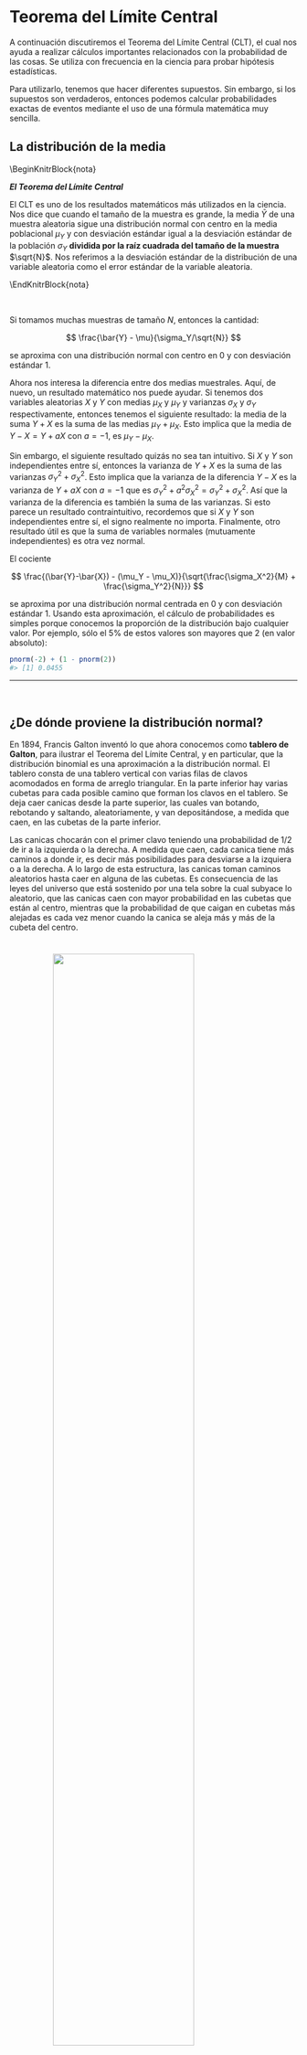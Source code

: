 
# Teorema del Límite Central

<style>
  .espacio {
     margin-bottom: 1cm;
  }
</style>

<style>
  .espacio3 {
     margin-bottom: 3cm;
  }
</style>




A continuación discutiremos el Teorema del Límite Central (CLT), el cual nos ayuda a realizar cálculos importantes relacionados con la probabilidad de las cosas. Se utiliza con frecuencia en la ciencia para probar hipótesis estadísticas. 

Para utilizarlo, tenemos que hacer diferentes supuestos. Sin embargo, si los supuestos son verdaderos, entonces podemos calcular probabilidades exactas de eventos mediante el uso de una fórmula matemática muy sencilla.

## La distribución de la media

\BeginKnitrBlock{nota}<div class="nota">**_El Teorema del Límite Central_**
  
El CLT es uno de los resultados matemáticos más utilizados en la ciencia. Nos dice que cuando el tamaño de la muestra es grande, la media $\bar{Y}$ de una muestra aleatoria sigue una distribución normal con centro en la media poblacional $\mu_Y$ y con desviación estándar igual a la desviación estándar de la población $\sigma_Y$ **dividida por la raíz cuadrada del tamaño de la muestra** $\sqrt{N}$. Nos referimos a la desviación estándar de la distribución de una variable aleatoria como el error estándar de la variable aleatoria.</div>\EndKnitrBlock{nota}

<br>

Si tomamos muchas muestras de tamaño $N$, entonces la cantidad:

$$
\frac{\bar{Y} - \mu}{\sigma_Y/\sqrt{N}}
$$

se aproxima con una distribución normal con centro en 0 y con desviación estándar 1.

Ahora nos interesa la diferencia entre dos medias muestrales. Aquí, de nuevo, un resultado matemático nos puede ayudar. Si tenemos dos variables aleatorias $X$ y $Y$ con medias $\mu_X$ y $\mu_Y$ y varianzas $\sigma_X$ y $\sigma_Y$ respectivamente, entonces tenemos el siguiente resultado: la media de la suma $Y + X$ es la suma de las medias $\mu_Y + \mu_X$. Esto implica que la media de $Y - X = Y + aX$ con $a = -1$, es $\mu_Y - \mu_X$. 

Sin embargo, el siguiente resultado quizás no sea tan intuitivo. Si $X$ y $Y$ son independientes entre sí, entonces la varianza de $Y + X$ es la suma de las varianzas $\sigma_Y^2 + \sigma_X^2$. Esto implica que la varianza de la diferencia $Y - X$ es la varianza de $Y + aX$ con $a = -1$ que es $\sigma^2_Y + a^2\sigma_X^2 = \sigma ^ 2_Y + \sigma_X ^ 2$. Así que la varianza de la diferencia es también la suma de las varianzas. Si esto parece un resultado contraintuitivo, recordemos que si $X$ y $Y$ son independientes entre sí, el signo realmente no importa. Finalmente, otro resultado útil es que la suma de variables normales (mutuamente independientes) es otra vez normal.

El cociente 

$$
\frac{(\bar{Y}-\bar{X}) - (\mu_Y - \mu_X)}{\sqrt{\frac{\sigma_X^2}{M} + \frac{\sigma_Y^2}{N}}}
$$

se aproxima por una distribución normal centrada en 0 y con desviación estándar 1. Usando esta aproximación, el cálculo de probabilidades es simples porque conocemos la proporción de la distribución bajo cualquier valor. Por ejemplo, sólo el 5% de estos valores son mayores que 2 (en valor absoluto):


```r
pnorm(-2) + (1 - pnorm(2))
#> [1] 0.0455
```

---

<br>

## ¿De dónde proviene la distribución normal?

En 1894, Francis Galton inventó lo que ahora conocemos como **tablero de Galton**, para ilustrar el Teorema del Límite Central, y en particular, que la distribución binomial es una aproximación a la distribución normal. El tablero consta de una tablero vertical con varias filas de clavos acomodados en forma de arreglo triangular. En la parte inferior hay varias cubetas para cada posible camino que forman los clavos en el tablero. Se deja caer canicas desde la parte superior, las cuales van botando, rebotando y saltando, aleatoriamente, y van depositándose, a medida que caen, en las cubetas de la parte inferior. 

Las canicas chocarán con el primer clavo teniendo una probabilidad de $1/2$ de ir a la izquierda o la derecha. A medida que caen, cada canica tiene más caminos a donde ir, es decir más posibilidades para desviarse a la izquiera o a la derecha. A lo largo de esta estructura, las canicas toman caminos aleatorios hasta caer en alguna de las cubetas. Es consecuencia de las leyes del universo que está sostenido por una tela sobre la cual subyace lo aleatorio, que las canicas caen con mayor probabilidad en las cubetas que están al centro, mientras que la probabilidad de que caigan en cubetas más alejadas es cada vez menor cuando la canica se aleja más y más de la cubeta del centro.

<p class="espacio">
</p>

<img src="figuras/galton.png" width="70%" style="display: block; margin: auto;" />

<p class="espacio">
</p>

<img src="figuras/galton_70.gif" width="40%" style="display: block; margin: auto;" />

<p class="espacio">
</p>

\BeginKnitrBlock{information}<div class="information">**Nota:** Puedes ver el script para hacer la simulación del tablero de Galton [aquí](https://github.com/andreuboada/est-aplicada-3-2018/blob/master/recursos/tablero_galton.r).</div>\EndKnitrBlock{information}

<br>

La primera versión de este teorema fue postulada por el matemático francés Abraham De Moivre que, en un notable artículo publicado en 1733, usó la distribución normal para aproximar la distribución del número de soles resultante de muchos lanzamientos de una moneda justa. Este hallazgo estaba muy por delante de su tiempo y permaneció en el olvido hasta que el famoso matemático francés Pierre-Simon Laplace lo rescató de la oscuridad en su monumental obra __Théorie analytique des probabilités__, publicada en 1812. Laplace extendió el hallazgo de De Moivre al aproximar la distribución binomial en general con la distribución normal. El teorema en su forma más general fue demostrado por primera vez por el príncipe de las matemáticas, Carl Friedrich Gauss, en 1813. Hoy en día es conocida en su honor como **distribución Gaussiana**, cuando en su tiempo no era más que la **ley del error**.

Supongamos que $x$ y $y$ son errores **independientes** cometidos al azar cuando se han hecho dos mediciones __independientemente__ una de la otra.

<img src="04-tlc_files/figure-html/unnamed-chunk-8-1.png" width="70%" style="display: block; margin: auto;" />

<br>

\noindent
De tal forma que se cumple que
$$
g(r) \Delta x \Delta y = f(x) \Delta x f(y) \Delta y,
$$
por lo cual
$$
g(r) = f(x)f(y).
$$
Esto significa nada más que la magnitud del error $g(r)$ es el producto de las magnitudes de los errores en $x$ y $y$ **de forma independiente**.
\noindent
Las coordenadas $x$,$y$ son tales que
$$
x = r \cos(\theta), \; \;\; y = r\mbox{sen}(\theta).
$$
Sabemos que
\begin{eqnarray*}
\dfrac{dx}{d\theta} &=& -r\mbox{sen}(\theta)\\
\dfrac{dy}{d\theta} &=& r \cos{(\theta)}
\end{eqnarray*}

Derivando con respecto a $\theta$:
\noindent
\begin{eqnarray*}
0 &=& \dfrac{d f(x)}{d \theta} f(y) + \dfrac{d f(y)}{d \theta} f(x)\\
&=& \dfrac{df}{dx}\cdot \dfrac{d x}{d \theta}\cdot f(y) + \dfrac{d f}{d y}\cdot\dfrac{d y}{d\theta} \cdot f(x) \\
&=& -r f^\prime(x) \mbox{sen}(\theta)f(y) + f^\prime(y)\cdot r \cos(\theta) f(x)\\
&=& -y f^\prime(x)f(y) + xf^\prime(y)f(x).
\end{eqnarray*}
Por lo tanto, 
$$
yf^\prime(x)f(y) = x f^\prime(y)f(x).
$$
Se tiene que
$$
\dfrac{f^\prime(x)}{f(x)x} = \dfrac{f^\prime(y)}{f(y)y},
$$
para toda $x$ y $y$. Como $x$ y $y$ son mediciones arbitrarias, esto implica que
$$
\dfrac{f^\prime(x)}{f(x)x}
$$
debe ser constante. Por lo tanto,
$$
\displaystyle{\int{\dfrac{f^\prime(x)}{f(x)x}}\,dx = \int{c \,dx}}. 
$$
Multiplicando por $x$,
$$
\displaystyle{\int{\dfrac{f^\prime(x)}{f(x)}}\,dx = \int{cx\, dx}}. 
$$
Por lo cual,
$$
\mbox{ln}f(x) = c\cdot \dfrac{x^2}{2} + c^\prime.
$$

### ¿Qué signo tiene c?

Vemos que
$$
f(x) = Ae^{c\frac{x^2}{2}},
$$
donde $A=e^{c^\prime}$. Como $f(x)$ es la función de densidad de este fenómeno de errores independientes entonces se debe cumplir que:
$$
1 = \displaystyle{\int f(x)\, dx},
$$
y podemos concluir que $c<0$, para que $f(x)$ pueda ser función de densidad.
\noindent
Integramos:
$$
A \displaystyle{\int{e^{c\cdot \frac{x^2}{2}}}\, dx}.
$$
Sea $u=\sqrt{-\dfrac{c}{2}}x$, entonces $du = \sqrt{-\dfrac{c}{2}}\,dx$. Por lo cual,
$$
1 = A\sqrt{-\dfrac{2}{c}} \displaystyle{\int_{-\infty}^{\infty}{e^{-u^2}}\,du = A \sqrt{-\dfrac{2}{c}} \cdot \sqrt{\pi}}.
$$
Para obtener lo anterior, se desea demostrar que 
\noindent
\[
\boxed{\int_0^\infty{e^{-x^2}dx} = \dfrac{\sqrt{\pi}}{2}.}
\]
Sea 
\[
I = \int_{-\infty}^\infty{e^{-x^2}dx}, 
\]
entonces
\[
I^2=\left(\int_{-\infty}^\infty{e^{-x^2}dx}\right)\left(\int_{-\infty}^\infty{e^{-y^2}dy}\right)=\int_{-\infty}^\infty{\int_{-\infty}^{\infty}{e^{-(x^2+y^2)}dxdy}}.
\]
Si $x=r\mbox{cos}(\theta)$ y $y=r\mbox{sen}(\theta)$ entonces $x^2+y^2=r^2$ y se puede demostrar que $dxdy=rd\theta dr$. Por lo tanto,
\begin{eqnarray*}
I^2&=&\int_{-\infty}^\infty{\int_{-\infty}^{\infty}{e^{-(x^2+y^2)}dxdy}}\\
&=&\int_{0}^\infty{\int_{0}^{2\pi}{re^{-r^2}d\theta dr}}\\
&=&-\pi\int_{0}^{\infty}{-2re^{-r^2}dr}\\
&=&-\pi e^{-r^2}{\biggr\rvert_{0}^{\infty}}\\
&=&\pi.
\end{eqnarray*}
Por lo cual, $I=\sqrt{\pi}$. Como $e^{-x^2}$ es una función simétrica alrededor de $0$, entonces se tiene, finalmente, que
\[
\int_{0}^{\infty}{e^{-x^2}dx}=\dfrac{1}{2}\int_{-\infty}^{\infty}{e^{-x^2}dx}=\dfrac{\sqrt{\pi}}{2}.
\]

Finalmente,
$$
1 =A \sqrt{-\dfrac{2}{c}} \cdot \sqrt{\pi},
$$
y despejando $A$, obtenemos que
$$
A = \sqrt{-\dfrac{c}{2\pi}}.
$$

Sean $\mu$, el valor esperado de $X$, y $\sigma^2$ la varianza de $X$, $E(X)$ y $V(X)$, respectivamente. Vemos que
\noindent
\begin{eqnarray*}
E(X) &=& \displaystyle{\int_{-\infty}^{\infty}{Ax e^{c\frac{x^2}{2}}}\, dx}\\
&=& \sqrt{-\dfrac{c}{2\pi}}\displaystyle{\int_{-\infty}^\infty{xe^{c\frac{x^2}{2}}}\,dx}.
\end{eqnarray*}
Por lo tanto, 
$$
E(X) = -\dfrac{1}{c} \sqrt{-\dfrac{c}{2\pi}}\,e^{c\frac{x^2}{2}}{\biggr\rvert_{-\infty}^{\infty}}=0.
$$
Ahora bien,
$$
E(X^2) = V(X).
$$
Tenemos que
$$
E(X^2) = \sqrt{-\dfrac{c}{2\pi}} \displaystyle{\int_{-\infty}^\infty{x^2e^{c\frac{x^2}{2}}}\,dx}.
$$
Integrando por partes (con $u=x$ y $dv = xe^{c\frac{x^2}{2}}\,dx$) ahora obtenemos
\begin{eqnarray*}
\sigma^2 = V(X) &=& \sqrt{-\dfrac{c}{2\pi}} \left(\dfrac{1}{c}xe^{cx^2/2}{\biggr\rvert_{-\infty}^{\infty}} - \dfrac{1}{c}\displaystyle{\int_{-\infty}^{\infty}{e^{c{x^2/2}}\,dx}}\right) \\
&=& \sqrt{-\dfrac{c}{2\pi}} \left(-\dfrac{1}{c}\displaystyle{\int_{-\infty}^{\infty}{e^{cx^2/2}}\,dx}\right) \\
&=& \sqrt{-\dfrac{c}{2\pi}} \cdot \left(\dfrac{1}{c}\right) \cdot \sqrt{-\dfrac{2\pi}{c}}.
\end{eqnarray*}
Por lo cual,
$$
c = - \dfrac{1}{\sigma^2}.
$$
Finalmente, la distribución de $X$ con media $0$ y varianza $\sigma^2$ es
$$
f(x) = \dfrac{1}{\sqrt{2\pi\sigma^2}}\,e^{-\frac{1}{2\sigma^2}x^2}.
$$
Si ahora la media es $\mu$, entonces
$$
f(x) = \dfrac{1}{\sqrt{2\pi\sigma^2}}\,e^{-\frac{1}{2\sigma^2}(x-\mu)^2}.
$$

## Otras observaciones

Otras propiedades de esta distribución se pueden obtener buscando los puntos críticos de su función de densidad
$$
f(x) = Ae^{cx^2/2}.
$$
La primera derivada es
$$
f^\prime(x) = A e^{cx^2/2}\cdot cx.
$$
Por lo que $f^\prime(x)=0$ cuando $x=0$. La segunda derivada es 
$$
f^{\prime\prime}(x) = cA\left(e^{cx^2/2}+xe^{cx^2/2}\cdot cx\right).
$$
Por lo tanto,
\begin{eqnarray*}
f^{\prime\prime}(0) &=& cA \\
&=& c\sqrt{-\dfrac{c}{2\pi}} \\
&=& \sqrt{\dfrac{1}{2\pi\sigma^2}} > 0.
\end{eqnarray*}

Por lo tanto, si $\sigma^2 = 1$, entonces el máximo de $f(x)$ se alcanza en $x=0$, que coincide con la media, y el valor de $f$ en $x=0$ es
$$
\sqrt{\dfrac{1}{2\pi}} \approx 0.3989.
$$
Ahora bien, $f^{\prime\prime}(0) = 0$ si y sólo si
$$
e^{cx^2/2} = -cx^2 e^{cx^2/2},
$$
que ocurre si y sólo si
$$
x = \pm \sigma.
$$
Esto quiere decir que $f(x)$ tiene puntos de inflexión en $-\sigma$ y $\sigma$.

<img src="04-tlc_files/figure-html/unnamed-chunk-9-1.png" width="70%" style="display: block; margin: auto;" />

## Diagramas de caja y brazos
Los diagramas de caja y brazos son muy populares, e intentan mostrar gráficamente algo similar al resumen de cinco números de Tukey:

</br>
<a href="https://upload.wikimedia.org/wikipedia/commons/thumb/2/25/Boxplot.svg/457px-Boxplot.svg.png">
<img src="https://upload.wikimedia.org/wikipedia/commons/thumb/2/25/Boxplot.svg/457px-Boxplot.svg.png" width="300px">
<p>
Imagen de Wikipedia.
</p>
</a>
</br>

Como vemos en la imagen superior el método muestra la mediana como una línea horizontal (medida de tendencia central), los bordes de la caja indican los cuartiles inferior y superior (o cuantiles 0.25 y 0.75). La distancia entre estos dos se conoce como rango intercuartílico o *IQR* por sus siglas en inglés, el IQR es una medida de dispersión. Alrededor del 50\% de los datos están entre los cuartiles inferior y superior, es así que si el rango intercuartílico es chico los datos de enmedio están muy cercanos alrededor de la mediana, si el rango intercunatílico es grande los datos de enmedio están dispersos alrededor de la mediana. Adicionalmente, las distancias relativas de los cuartiles a lamediana nos dan información de la forma de la distribución, si una es mayor a la otra la distribucción está sesgada.

Las líneas punteadas del diagrama superior indican los *valores adyacentes*, el valor adyacente superior se calcula de la siguiente forma: se toma el dato más grande que está a no más de $1.5IQR$ del cuartil superior. Los valores adyacentes también nos dan un resumen de la forma y dispersión, pero lo hacen para los valores extremos, o colas de la distribución.

Finalmente, los datos mayores (o menores) a los valores adyacentes se grafican de manera individual como puntos. Si hay datos atípicos suelen aparecer como estos puntos graficados individualmente.

### Ejemplo {-}

En el caso de los cantantes obtenemos la siguiente gráfica:


```r
library(lattice)
library(tidyverse)
# calculamos la estatura en centímetros
singer$estatura.m <- singer$height * 2.54
```

Veamos la estructura de los datos:


```r
singer %>% sample_n(10) %>% knitr::kable()
```

       height  voice.part    estatura.m
----  -------  -----------  -----------
19         62  Soprano 1            157
196        75  Bass 1               190
140        65  Tenor 1              165
37         63  Soprano 2            160
2          62  Soprano 1            157
108        64  Alto 2               163
114        67  Alto 2               170
67         65  Alto 1               165
167        68  Tenor 2              173
175        73  Bass 1               185


```r
singer.medians <- singer %>%
  group_by(voice.part) %>%
  mutate(mediana = median(estatura.m),
         media = mean(estatura.m))

library(forcats)
singer.medians$voice.part.2 <- fct_reorder(.f = singer.medians$voice.part, .x = singer.medians$mediana, .fun = median)

ggplot(singer.medians, aes(x = voice.part.2, y = estatura.m)) + 
  geom_boxplot() +
  geom_jitter(position = position_jitter(height = 0.8, width = 0.3), 
    color = "darkgray", alpha = 0.5) +
  geom_point(aes(y = media), colour = "red", size = 2) + 
  coord_flip()
```

<img src="04-tlc_files/figure-html/unnamed-chunk-12-1.png" width="70%" style="display: block; margin: auto;" />

---

<br>

Consideramos las siguientes mediciones de ozono en el aire, producidas por la red automática de monitoreo ambiental ([SIMA](http://www.aire.df.gob.mx/default.php?opc='aKBhnmI='&opcion=Zg==)). Las mediciones son concentración de ozono (en ppb o partes por billón) para las estaciones de Tlalnepantla e Iztapalapa, tomadas a las 2 pm, durante 2014. 

**Una exposición de 110 ppb durante una hora se considera aguda.**

<img src="04-tlc_files/figure-html/unnamed-chunk-13-1.png" width="70%" style="display: block; margin: auto;" />

![](figuras/manicule2.jpg) 
<div class="centered">
<p class="espacio">
</p>
La distribución de ozono (en cualquier estación) es...

(a) Simétrica.  

(b) Tiene sesgo a la derecha. 

(c) Tiene sesgo a la izquierda. 

<p class="espacio3">
</p>
</div>
<br>

---

<br>

## Gráficas de cuantiles teóricos

\BeginKnitrBlock{nota}<div class="nota">Supongamos que $G$ es la función de distribución de una variable aleatoria continua, tal que $G$ es diferenciable y tiene derivada positiva (por ejemplo, si la variable aleatoria tiene densidad positiva y continua en todos los reales). Entonces podemos construir la función $q:(0,1) \to (\infty, \infty)$ dada por: $$q(f)=G^{-1}(f)$$ para cualquier $f \in (0,1)$. Decimos que $q$ es la **función de cuantiles** de la variable aleatoria con distribución $G$. Bajo esta definición, es claro que si $X$ tiene distribución $G$, entonces $P(X<q(f))=G(q(f))=f$.</div>\EndKnitrBlock{nota}

### Ejemplo: normal {-}
Abajo vemos cómo se ve la gráfica de cuantiles de una variable aleatoria normal estándar. A esta función la denotamos como $q_{0,1}(f)$, y en general, a la función de cuantiles de una distribución $Normal(\mu, \sigma^2)$ la denotamos por $q_{\mu, \sigma}(f)$.


```r
ggplot(data = data.frame(x = 0), mapping = aes(x = x)) +
  stat_function(fun = qnorm) + xlim(0.001,0.999) +
  xlab('Cuantil (f)') + ylab('q')
```

<img src="04-tlc_files/figure-html/unnamed-chunk-15-1.png" width="70%" style="display: block; margin: auto;" />

Notemos que $q_{\mu, \sigma}(f) \to \infty$ cunado $f \to 1$, y el cuantil $1$ no esta definido. Análogamente el cuantil $0$ tampoco está definido.

<p class="espacio">
</p>

![](figuras/manicule2.jpg) 
<div class="centered">
<p class="espacio">
</p>
¿Cómo se ve la gráfica de cuantiles de una variable aleatoria uniforme?

(a) Similar al caso normal (una curva).

(b) Como una recta horizontal.

(c) Como una recta vertical.

(d) Como una diagonal.

<p class="espacio3">
</p>
</div>
<br>

## Gráficas de cuantiles para un conjunto de datos

Hay varias maneras razonables de definir los cuantiles de un conjunto de datos, (ver Hyndman y Fan 1996 para una resumen de lo que usan los paquetes estadísticos). Nosotros adoptamos la siguiente construcción:

<p class="espacio3">
</p>

\BeginKnitrBlock{nota}<div class="nota">**Cuantiles de un conjunto de datos.** Si $x_1,...,x_n$ es el conjunto de datos, 
los ordenamos de manera creciente para obtener $x_{(1)},...,x_{(n)}$, donde
$x_{(1)}$ es la observación más chica y $x_{(n)}$ la más grande.
Definimos
$$f_i=\frac{i-0.5}{n}$$
y decimos que $x_{(i)}$ es el cuantil $f_i$.
Si se deseara calcular otros cuantiles $f$, se podría interpolar o 
extrapolar con los puntos $x_{(1)},...,x_{(n)}$ y $f_1,...,f_n$, pero esto no tiene tanto sentido.</div>\EndKnitrBlock{nota}

<p class="espacio">
</p>

Podemos hacer gráficas de la función de cuantiles de manera fácil. Estas gráficas se hacen, aproximadamente, como sigue: se ordenan los datos del más chico al más grande, se enumeran como índice, y graficamos los pares resultantes con el índice en el eje horizontal.


```r
library(ggplot2)
library(reshape2) # aquí están los datos de propinas
n <- length(tips$total_bill)
tips$probs <- (1:n - 0.5) / n
tips$cuantiles <- quantile(tips$total_bill, probs = tips$probs, type = 5) 
ggplot(tips, aes(x=probs, y = cuantiles)) + 
  xlab('Cuantil (f)') + 
  ylab('Dólares') + 
  geom_point()
```

<img src="04-tlc_files/figure-html/unnamed-chunk-17-1.png" width="70%" style="display: block; margin: auto;" />

### ¿Qué buscar en una gráfica de cuantiles?
Las gráficas de cuantiles son conceptualmente simples; sin embargo, su interpretación efectiva requiere práctica. Algunas guías son:

1. Podemos leer fácilmente la mediana y los cuartos.

2. Regiones en la escala de medición de los datos (dimensión vertical) con densidades de datos más altas se ven como pendientes bajas en la gráfica. Mientras que pendientes altas indican densidades de datos relativamente más bajas.

3. Una mayor pendiente en la forma general de la gráfica (por ejemplo, en la recta que une los cuartos) indica dispersiones más grandes.

4. Si el conjunto de datos se distribuye aproximadamente uniforme, entonces la gráfica debe parecerse a una recta (diagonal).

5. De manera más general: en las regiones donde el histograma crece conforme aumentan los valores en el conjunto de datos, la pendiente de la gráfica de cuantiles es decreciente (así que la gráfica de cuantiles es cóncava hacia abajo). Cuando el histograma decrece conforme aumentan los valores en el conjunto de datos, la pendiente de la gráfica de cuantiles es creciente (así que observamos concavidad hacia arriba).

6. Si la distribución tiene más dispersión hacia la derecha, la figura general de la gráfica es cóncava hacia arriba. Si tiene más dispersión a la izquierda, es cóncava hacia abajo.

7. ¿Cómo se ve una distribución que parece tener grupos definidos donde se acumulan los datos?


```r
num_sim <- 300
grupos <- data.frame(
  gpo = sample(1:3, size = 300, replace = TRUE, prob = c(0.25, 0.25, 0.5)))
grupos$x <- ifelse(grupos$gpo == 1, rnorm(num_sim, mean = 0), 
  ifelse(grupos$gpo == 2, rnorm(num_sim, 10, 2), rnorm(num_sim, mean = 20, 2)))
hist(grupos$x)
n <- length(grupos$x)
grupos$probs <- (1:n - 0.5) / n
grupos$cuantiles <- quantile(grupos$x, probs = grupos$probs, type = 5) 
ggplot(grupos, aes(x=probs, y = cuantiles)) + 
  xlab('Cuantil (f)') + 
  ylab('Dólares') + 
  geom_point()
```

<img src="04-tlc_files/figure-html/unnamed-chunk-18-1.png" width="70%" style="display: block; margin: auto;" /><img src="04-tlc_files/figure-html/unnamed-chunk-18-2.png" width="70%" style="display: block; margin: auto;" />

<p class="espacio">
</p>

---

<br>

## Gráficas qq-normales

En las secciones anteriores hemos usado gráficas de cuantiles para graficar cuantiles de un conjunto de datos y cuantiles teóricos dada una función de distribución. También es posible hacer gráficas de conjuntos de datos contra cuantiles teóricos de una distribución, de manera que podamos visualizar el grado de concordancia entre estas dos.

La más popular de estas gráficas son las *cuantil-cuantil normales* (*q-q normales*). Una manera de hacer estas gráficas para el conjunto de datos $x_1,...,x_n$ es calcular:

$$\bar{x}=\frac{1}{n}\sum_{i=1}^n x_i, s=\sqrt{\frac{1}{n-1}\sum_{i=1}^n(x_i-\mu)^2}$$

y calcular los cuantiles $q_{\bar{x},s}(f)$ de la distribución $Normal(\bar{x},s)$. Entonces calculamos $q_{\bar{x},s}(f)$ donde $f_1,f_2,...,f_n$ son los cuantiles de los datos y graficamos $(x_{i},q_{\bar{x},s}(f_i))$. Si los puntos no se desvían mucho de la recta $x=y$, entonces el conjunto de datos se distribuye, aproximadamente, de manera normal. Las desviaciones de la recta se interpretan como arriba hicimos con la gráfica cuantil cuantil.

Cuando queremos evaluar si la forma de la distribución de los datos es cercana a la normal, no es necesario calcular $\bar{x}$ y $s$, pues para cualquier $\mu$ y $\sigma$ tenemos que:

$$q_{\mu, \sigma}(f) = \sigma q_{0,1}(f)+\mu,$$

lo que implica que si graficamos los cuantiles $q_{0,1}(f_i)$ contra los del conjunto de datos, los datos se distribuyen aproximadamente normal cuando están dispuestos cerca de una recta.

<p class="espacio3">
</p>

\BeginKnitrBlock{nota}<div class="nota">**Construcción de una gráfica normal de cuantiles.** Si los datos ordenados están dados por $x_{1},x_{2},...,x_{n}$, con valores $f$ correspondientes $f_1,f_2,...,f_n$, entonces graficamos los puntos $(q_{0,1},x_{i})$.</div>\EndKnitrBlock{nota}

<p class="espacio3">
</p>

### Ejemplo: cantantes {-}

En estas gráficas podemos ver:

1. Cada conjunto de datos es razonablemente bien aproximado por una distribución normal. Muchas de las desviaciones que observamos se deben a redondeo.

2. Aunque las medianas varían de grupo a grupo, las pendientes no varían mucho, esto quiere decir que las dispersiones (por ejemplo, desviaciones estándar) son similares a lo largo de todos los grupos.

3. La variación en la dispersión de cada conjunto de datos no está asociado a la mediana de cada uno.


```r
library(ggplot2)
library(lattice)
library(dplyr)
# calculamos la estatura en centímetros
singer$estatura.m <- singer$height * 2.54

# calculamos el valor f dentro de cada grupo
singer_ord <- arrange(group_by(singer, voice.part), estatura.m)
singer_cuant <- mutate(singer_ord, 
  n = n(), 
  valor.f = (1:n[1] - 0.5)/n[1],
  q.norm = qnorm(valor.f)
  )

ggplot(singer_cuant, aes(x = q.norm, y = estatura.m)) +
  geom_point() +
  facet_wrap(~voice.part, nrow = 2) +
  geom_smooth(method = "lm", se = FALSE)
```

<img src="04-tlc_files/figure-html/unnamed-chunk-20-1.png" width="70%" style="display: block; margin: auto;" />

---

<br>

<br>

## El TLC y errores estándar

En Noviembre del 2017 El Financiero [publicó](http://www.elfinanciero.com.mx/nacional/reprueban-entidades-estados-en-atencion-a-diabetes-ssa.html) una noticia que afirmab que los estados de Oaxaca, Michoacán, Morelos y Tamaulipas tenían la peor atención a pacientes diabéticos. 

El índice [ICAD](http://oment.uanl.mx/tablero-de-control-de-enfermedades/) (Secretaría de Salud) mide el cuidado que se les da a los pacientes en las unidades de primer nivel, en todas sus jurisdicciones sanitarias. Además toma en cuenta tres aspectos principales: que se pueda retener al paciente, que se tenga acceso a pruebas diagnósticas y si tiene su diabetes controlada. 

Se cuenta con datos del ICAD de Noviembre del 2016:


```r
icad <- read_csv("datos/icad.csv")
icad %>% sample_n(10) %>% knitr::kable()
```

    fecha   cve_edo  cve_clues     nombre                   calificacion   pac_act
---------  --------  ------------  ----------------------  -------------  --------
 20161125        12  GRSSA012004   CSR EL POTRERILLO                53.5        33
 20161125        28  TSSSA000034   CSR GUÍA DEL PORVENIR            68.6        21
 20161125        25  SLSSA000806   CULIACÁNCITO                     60.2        35
 20161125         8  CHSSA002356   CS BENITO JUÁREZ                 45.3        39
 20161125        21  PLSSA008563   PLSSA008563                      68.4       224
 20161125        30  VZSSA016081   FCO I MADERO                     51.4        19
 20161125         4  CCSSA000346   CS TIKINMUL                      57.8        13
 20161125        15  MCSSA000813   S MARTÍN                         68.4        24
 20161125        15  MCSSA009954   S AGUSTÍN ATLAPULCO              62.0        63
 20161125        28  TSSSA000256   CSR FORTINES                     66.9        34

Cada unidad de salud o _CLUES_ recibe una calificación __promedio__ y tiene cierto número de pacientes diabéticos activos.

Un efecto interesante es que si vemos el promedio de calificación contra el número de pacientes activos vemos el siguiente fenómeno:


```r
ggplot(icad, aes(x=pac_act, y=calificacion)) + 
  geom_jitter(width = 0.1, height = 0.1) +
  scale_x_continuous(limits = c(0,400)) +
  geom_hline(yintercept = mean(icad$calificacion), color = 'red')
```

<img src="04-tlc_files/figure-html/unnamed-chunk-22-1.png" width="70%" style="display: block; margin: auto;" />

La línea roja representa la media nacional de la calificación promedio de todas las unidades del país. Podemos ver que conforme aumenta el número de pacientes en el hospital las observaciones tienden a acercarse más a la media poblacional.

Podemos simular la media para diferentes tamaños de muestra y ver cómo se comporta la media para varios tamaños de muestra. En los datos del ICAD la media nacional es de 58.867:


```r
set.seed(123456)
sim_media_normal <- function(n){
  media <- mean(rnorm(n = n, mean = 58.86661, sd = 11.12385))
  tibble(n=n, media=media)
}
sim_1 <- map_df(sample(1:500, 1000, replace = T), sim_media_normal)
```


```r
ggplot(sim_1, aes(x = n, y = media)) +
  geom_point() + 
  geom_hline(yintercept = mean(icad$calificacion), color = 'red')
```

<img src="04-tlc_files/figure-html/unnamed-chunk-24-1.png" width="70%" style="display: block; margin: auto;" />

Nuevamente se observa un fenómeno similar. Este fenómeno del error estándar generalmente se observa en la práctica y una buena estrategia para el modelado sería considerar el número de observaciones (pacientes, alumnos, escuelas) utilizados para calcular la media. 

<p class="espacio">
</p>

\BeginKnitrBlock{comentario}<div class="comentario">Alguien nos podría preguntar: ¿por qué debería el promedio acercarse a la media general cuando aumentamos el tamaño de la muestra?. </div>\EndKnitrBlock{comentario}

<p class="espacio">
</p>

Debemos interpretar esta pregunta como preguntando por qué el error estándar de la media se reduce a medida que $n$ aumenta. El teorema del límite central muestra que (bajo ciertas condiciones, por supuesto) el error estándar debe hacer esto, y que la media se aproxima a una distribución normal. Pero la pregunta es ¿por qué? 


La mejor justificación simple puede ser que hay más formas de obtener valores _medios_ que valores extremos; por ejemplo, la media de un lanzamiento de un dado (distribución discreta uniforme en $1, 2, ..., 6$) es $3.5$. 

* Con un dado, es igualmente probable que obtengas un "promedio" de 3 o de 1. 

* Pero con dos dados hay cinco formas de obtener un promedio de 3, y solo una forma de obtener un promedio de 1. 

* Hay 5 veces más probabilidades de obtener el valor que está más cerca de la media que el que está más lejos.

Veamos esto con un ejercicio de simulación:


```r
set.seed(110265)
tira_dado <- function(i){
  res <- sample(x = 1:6, size = 1)
  tibble(lanzamiento=i, resultado=res)
}
```

Lanzamos el dado mil veces y calculamos el promedio en cada lanzamiento.


```r
sim_2 <- map_df(1:1000, tira_dado) %>%
  mutate(media = cummean(resultado))
sim_2 %>% head(5) %>% knitr::kable()
```



 lanzamiento   resultado   media
------------  ----------  ------
           1           3    3.00
           2           2    2.50
           3           5    3.33
           4           1    2.75
           5           5    3.20

Esto ocurre debido a la **Ley de los Grandes Números**:


```r
ggplot(sim_2, aes(x = lanzamiento, y = media)) + 
  geom_line() +
  geom_hline(yintercept = 3.5, color = 'red') + 
  scale_x_continuous(limits = c(2,1000)) +
  scale_y_continuous(limits = c(3.3,3.8))
```

<img src="04-tlc_files/figure-html/unnamed-chunk-28-1.png" width="70%" style="display: block; margin: auto;" />

La idea es ver como se aproxima la distribución muestral de la media (cuando las observaciones provienen de distintas distribuciones) a una Normal conforme aumenta el tamaño de muestra. Para esto, aproximamos la distribución muestral de la media usando simulación.

Vale la pena observar que hay distribuciones que requieren un mayor tamaño de muestra $n$ para lograr una buena aproximación (por ejemplo la log-normal), ¿a qué se debe esto?

¿Por qué tanto énfasis en el TLC? El __error estándar__ es la manera más común para describir la precisión de una estadística. En términos generales, esperamos que $\bar{x}$ este a una distancia de $\mu_P$ menor a un error estándar el 68% del tiempo, y a menos de 2 errores estándar el 95% del tiempo. Estos porcentajes están basados el teorema central del límite que nos dice que bajo ciertas condiciones (bastante generales) de $P$ la distribución de $\bar{x}$ se aproximará a una distribución normal:
$$\bar{x} \overset{\cdot}{\sim} N(\mu_P,\sigma_P^2/n)$$

---

Con la siguiente aplicación podemos simular muestras de cualquier distribución y visualizar la distribución de $\bar{X}$:

<iframe src="https://andreuboada.shinyapps.io/tlc-shiny/?showcase=0" width="103%" height="800px"></iframe>

---

<br>

## Ejemplo

La corporación ALFA vende bicicletas. Basada en su experiencia siente que en los meses de verano es \textit{igualmente} probable que venda 0, 1, 2, 3 ó 4 bicicletas en un día (la firma nunca ha vendido más de 4 bicicletas por día).

Sea $X$ el número de bicicletas vendidas en un día. $X$ sigue una distribución uniforme y toma los valores $-2,-1,0,1,2$, es decir,
\noindent
\[
X=\left\{ \begin{array}{cl}
-2 & \text{con probabilidad 1/5}\\
-1 & \text{con probabilidad 1/5}\\
0 & \text{con probabilidad 1/5}\\
1 & \text{con probabilidad 1/5}\\
2 & \text{con probabilidad 1/5.}
\end{array}\right.
\]

Suponga que el número de bicicletas vendidas el siguiente día es independiente del número vendido el día anterior. Sea $S$ el número de bicicletas vendidas en un periodo de _cinco días_.

Si $X_1,X_2,\ldots,X_{5}$ son variables aleatorias independientes con la misma distribución, entonces
\[
S = X_1 + X_2 + \cdots + X_{5}.
\]

Primero podemos definir el experimento como una función que reciba el número de realización del experimento y regrese el número de bicicletas vendidas en los 5 días: 


```r
set.seed(100888)
experimento <- function(k){
  tibble(k = k, x = as.integer(sum(sample.int(5,5,replace=T) - 1)))
}
```

Podemos ver qué regresa la función en una realización del experimento:


```r
experimento(1)
#> # A tibble: 1 x 2
#>       k     x
#>   <dbl> <int>
#> 1  1.00    12
```

Ahora utilizamos la fución `map_df` del paquete `purrr` para obtener 1000 realizaciones del experimento en un data frame:


```r
m <- 1000
df_bicis <- map_df(.x = 1:m, .f = experimento)
df_bicis %>% head(10) %>% knitr::kable()
```



  k    x
---  ---
  1   16
  2   11
  3   14
  4    5
  5    6
  6    9
  7   11
  8    7
  9   12
 10   13

Calculamos la tabla y gráfica de frecuencias:


```r
df_bicis_frec <- df_bicis %>%
  group_by(x) %>%
  summarise(p_x = n()/m)
ggplot(df_bicis_frec, aes(x = x)) +
  geom_bar(aes(y = p_x), stat = 'identity') +
  geom_text(stat='identity',aes(y=p_x,label=round(p_x,4)),vjust=-1,size=2.5)
```

<img src="04-tlc_files/figure-html/unnamed-chunk-33-1.png" width="100%" style="display: block; margin: auto;" />

Si comparamos con los valores que toma una distribución normal con la misma media y la misma desviación estándar vemos que las probabilidades son muy similares. Es un resultado del Teorema del Límite Central que la suma de variables uniformes independientes sigue una distribución normal. De cualquier forma es interesante cómo la suma de sólo 5 uniformes independientes da como resultado una distribución que se asemeja a la de una normal.


```r
media_bicis <- mean(df_bicis$x)
sd_bicis <- sd(df_bicis$x)
dnorm(0:20, mean = media_bicis, sd = sd_bicis)
#>  [1] 0.000933 0.002325 0.005270 0.010868 0.020393 0.034816 0.054083
#>  [8] 0.076440 0.098302 0.115022 0.122455 0.118619 0.104546 0.083838
#> [15] 0.061172 0.040611 0.024531 0.013482 0.006742 0.003068 0.001270
```

## Tarea

1. La Evaluación Nacional de Logros Académicos en Centros Escolares (ENLACE), es un examen que se pretende realizar cada año en México por la Secretaria de Educación Pública (SEP) a todas las escuelas públicas y privadas de nivel básico; para conocer el nivel de desempeño en las materias de español y matemáticas. Han existido importantes resistencias a la aplicación de este examen y opiniones de intelectuales respecto de las fallas que esta tiene.

En este enlace la SEP publicó los resultados de la prueba ENLACE para todas las escuelas de los 32 estados de México: [http://www.enlace.sep.gob.mx/content/ba/pages/base_de_datos_completa_2013/](http://www.enlace.sep.gob.mx/content/ba/pages/base_de_datos_completa_2013/)

a. Descarga los datos para todas las localidades y cárgalos en R utilizando la función `map_df` del paquete `purrr`.

b. Explica si los datos cumplen los principios de datos limpios.

c. Haz la limpieza necesaria que requieran los datos.

d. Agrega los datos a nivel municipio para calcular el número de alumnos en cada grado y su promedio de puntos en español y matemáticas.

e. Haz una gráfica en la cual cada punto represente un municipio y en el eje $x$ se muestre el número de alumnos que presentaron el examen y en el eje $y$ el promedio de puntos en matemáticas.

2. La siguiente función de R sirve para generar una gráfica de la función de masa de probabilidad de una variable aleatoria $\mbox{Binomial}(n,p)$. 


```r
genera_binoms <- function(p, n) {
  datos <- tibble(x = 0:n, y = dbinom(x, n, p))
  media <- n*p
  sd <- sqrt(n*p*(1-p))
  ls <- media + 4*sd
  li <- media - 4*sd
  lse <- as.integer(ls)
  lie <- as.integer(li) + 1
  datos %>%
    filter(x < ls & x > li) %>%
    ggplot(aes(x, y)) +
    geom_point(size = 0.6) +
    geom_segment(aes(x=x,y=0,xend=x,yend=y), color = 'red') +
    scale_x_continuous('k',breaks=lie:lse) + scale_y_continuous('p(k)') +
    geom_text(aes(y=y,label=round(y,3)),stat = 'identity',vjust=-1,size=3)
}
```

Por ejemplo, con $p=1/3$ y $n=10$ realizaciones, la gráfica se ve así:


```r
genera_binoms(1/3, 10)
```

<img src="04-tlc_files/figure-html/unnamed-chunk-36-1.png" width="70%" style="display: block; margin: auto;" />


Utiliza la función para determinar a partir de qué valor de $n$ la distribución de una variable Binomial con probabilidad de éxito $p=1/100$ se asemeja a la de una normal.

3. Regresando al ejemplo de la venta de bicicletas:

a. Utiliza la función de `experimento` y la función `map_df` para obtener una simulación de 100 realizaciones del experimento. Haz una gráfica de cuantiles vs cuantiles normales y decide si el conjunto de datos está bien aproximado por una distribución normal.

b. Calcula la distribución de probabilidades del número de bicicletas vendidas en un periodo de _cinco días_. Para calcular $p(k) = P(S=k)$ considera que deberás contar el número de soluciones de la ecuación
$$
x_1 + x_2 + \cdots + x_5 = k,
$$
donde $0 \leq x_i \leq 4$. El número de soluciones enteras es equivalente al coeficiente del término $y^k$ del polinomio $(1+y+\cdots+y^4)^5$ porque cada factor del producto representa el número de bicicletas vendidas por día. Compara las probabilidades calculadas con los valores de la distribución normal obtenidos anteriormente. 
